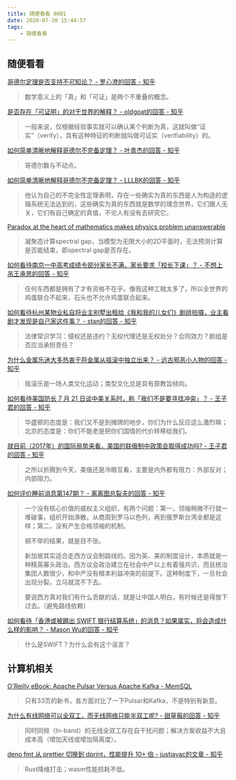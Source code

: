 ```yaml
---
title: 随便看看 0001
date: 2020-07-30 15:44:57
tags:
    - 随便看看
---
```


## 随便看看

[哥德尔定理是否支持不可知论？ - 罗心澄的回答 - 知乎](https://www.zhihu.com/question/25648987/answer/31410048)

> 数学意义上的「真」和「可证」是两个不重叠的概念。

[是否存在「可证明」的对于世界的解释？ - oldgoat的回答 - 知乎](https://www.zhihu.com/question/23289984/answer/24131288)

> 一般来说，仅根据经验事实就可以确认某个判断为真，这就叫做“证实”（verify），具有这种特征的判断就叫做可证实（verifiability）的。

[如何简单清晰地解释哥德尔不完备定理？ - 叶青杰的回答 - 知乎](https://www.zhihu.com/question/27528796/answer/1346097249)

> 哥德尔数与不动点。

[如何简单清晰地解释哥德尔不完备定理？ - LLLBK的回答 - 知乎](https://www.zhihu.com/question/27528796/answer/246963736)

> 他认为自己的不完全性定理表明，存在一些确实为真的东西是人为构造的逻辑系统无法达到的，这些确实为真的东西就是数学的理念世界，它们跟人无关，它们有自己确定的真值，不论人有没有去研究它。

[Paradox at the heart of mathematics makes physics problem unanswerable](https://www.nature.com/news/paradox-at-the-heart-of-mathematics-makes-physics-problem-unanswerable-1.18983)

> 凝聚态计算spectral gap，当模型为无限大小的2D平面时，无法预测计算是否能结束，即spectral gap是否存在。

[如何看待南京一中高考成绩令部分家长不满，家长要求「校长下课」？ - 不想上吊王承恩的回答 - 知乎](https://www.zhihu.com/question/410353226/answer/1370123832)

> 任何东西都是拥有了才有资格不在乎。像我这种工贼太多了，所以全世界的鸡蛋联合不起来，石头也不允许鸡蛋联合起来。

[如何看待杭州某物业私自将业主别墅出租给《我和我的儿女们》剧组拍摄，业主看剧才发现是自己家这件事？ - stan的回答 - 知乎](https://www.zhihu.com/question/408092992/answer/1353007308)

> 法律常识学习：侵权还是违约？无权代理还是无权处分？合同效力？剧组是否应当承担责任？

[为什么金属乐迷大多热衷于将金属从摇滚中独立出来？ - 远古邪恶小人物的回答 - 知乎](https://www.zhihu.com/question/409332169/answer/1370797027)

> 摇滚乐是一场人类文化运动；类型文化总是具有原教旨倾向。

[如何看待美国防长 7 月 21 日谈中美关系时，称「我们不是要寻找冲突」？ - 王子君的回答 - 知乎](https://www.zhihu.com/question/410072393/answer/1365721848)

> 华盛顿的态度是：我们又不是到摊牌的地步，你们为什么反应这么激烈嘛；北京的态度是：你们不能老是把你们国情的代价转移给我们。

[就目前（2017年）的国际局势来看，美国的联俄制中政策会取得成功吗? - 王子君的回答 - 知乎](https://www.zhihu.com/question/60779831/answer/1367943371)

> 之所以折腾到今天，美俄还是冷眼互看，主要是内外都有阻力：外部反对；内部阻力。

[如何评价睡前消息第147期？ - 离离图总裂夫的回答 - 知乎](https://www.zhihu.com/question/408451534/answer/1368146776)

> 一个没有核心价值的威权主义组织，有两个问题：第一，领袖稍微不行就一堆破事，组织开始涣散。从商周到罗马以色列，再到俄罗斯台湾全都是这样；第二，没有产生合格领袖的机制。
> 
> 纲不举的结果，就是目不张。
>
> 新加坡其实适合走西方议会制路线的。因为英、美的制度设计，本质就是一种精英寡头政治。西方议会政治建立在社会中产以上有着强共识，而且统治集团人数很少，和中产没有根本利益冲突的前提下。这种制度下，一旦社会出现分裂，立马就混不下去。
>
> 要说西方真对我们有什么贡献的话，就是让中国人明白，有时候还是得放下过去。（避免路线依赖）

[如何看待「香港或被踢出 SWIFT 银行结算系统」的消息？如果属实，将会造成什么样的影响？ - Mason Wu的回答 - 知乎](https://www.zhihu.com/question/406597161/answer/1344659749)

> 什么是SWIFT？为什么会有这个谣言？

## 计算机相关

[O'Reilly eBook: Apache Pulsar Versus Apache Kafka - MemSQL](https://www.memsql.com/resources/ebook-oreilly-pulsar-vs-kafka)

> 只有33页的新书，各方面对比了一下Pulsar和Kafka，不是特别有新意。

[为什么有线网络可以全双工，而无线网络只能半双工呢? - 甜草莓的回答 - 知乎](https://www.zhihu.com/question/392213415/answer/1362966848)

> 同时同频（In-band）的无线全双工存在自干扰问题；解决方案收益不大且成本高（增加天线或增加隔离度）。

[deno fmt 从 prettier 切换到 dprint，性能提升 10+ 倍 - justjavac的文章 - 知乎](https://zhuanlan.zhihu.com/p/165144850)

> Rust降维打击；wasm性能损耗不低。
